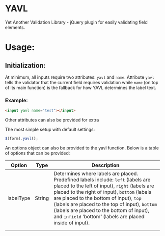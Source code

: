 # YAVL
Yet Another Validation Library - jQuery plugin for easily validating field elements.

# Usage:

## Initialization:

At minimum, all inputs require two attributes: ```yavl``` and ```name```. Attribute ```yavl``` tells the validator that the current field requires validation while ```name``` (on top of its main function) is the fallback for how YAVL determines the label text.

### Example:
```HTML 
<input yavl name="test"></input>
```

Other attributes can also be provided for extra 

The most simple setup with default settings:

```Javascript
$(form).yavl();
```

An options object can also be provided to the yavl function. Below is a table of options that can be provided:

| Option    | Type   | Description                                                                                                                                                                                                                                                                                                                                                                             |
|-----------|--------|-----------------------------------------------------------------------------------------------------------------------------------------------------------------------------------------------------------------------------------------------------------------------------------------------------------------------------------------------------------------------------------------|
| labelType | String | Determines where labels are placed. Predefined labels include: ```left``` (labels are placed to the left of input), ```right``` (labels are placed to the right of input), ```bottom``` (labels are placed to the bottom of input), ```top``` (labels are placed to the top of input), ```bottom``` (labels are placed to the bottom of input), and ```infield``` 'bottom' (labels are placed inside of input). |
|           |        |                                                                                                                                                                                                                                                                                                                                                                                         |
|           |        |              
 

